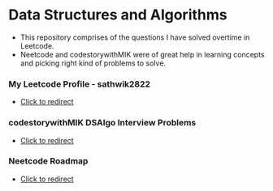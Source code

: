 # Data Structures and Algorithms

- This repository comprises of the questions I have solved overtime in Leetcode.
- Neetcode and codestorywithMIK were of great help in learning concepts and picking right kind of problems to solve.

### My Leetcode Profile - sathwik2822
- [Click to redirect](https://https://leetcode.com/u/sathwik2822/)

### codestorywithMIK DSAlgo Interview Problems
- [Click to redirect](https://github.com/MAZHARMIK/Interview_DS_Algo/)

### Neetcode Roadmap
- [Click to redirect](https://neetcode.io/roadmap)



  

  
